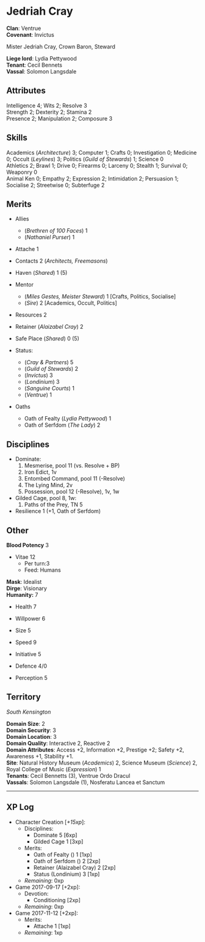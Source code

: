 # Jedriah Cray
**Clan**: Ventrue  
**Covenant**: Invictus  

Mister Jedriah Cray, Crown Baron, Steward  

**Liege lord**: Lydia Pettywood  
**Tenant**: Cecil Bennets  
**Vassal**: Solomon Langsdale  

## Attributes
Intelligence 4; Wits 2; Resolve 3  
Strength 2; Dexterity 2; Stamina 2  
Presence 2; Manipulation 2; Composure 3  

## Skills
Academics (_Architecture_) 3; Computer 1; Crafts 0; Investigation 0; Medicine 0; Occult (_Leylines_) 3; Politics (_Guild of Stewards_) 1; Science 0  
Athletics 2; Brawl 1; Drive 0; Firearms 0; Larceny 0; Stealth 1; Survival 0; Weaponry 0  
Animal Ken 0; Empathy 2; Expression 2; Intimidation 2; Persuasion 1; Socialise 2; Streetwise 0; Subterfuge 2  

## Merits
+ Allies
	+ (_Brethren of 100 Faces_) 1
	+ (_Nathaniel Purser_) 1
+ Attache 1
+ Contacts 2 (_Architects, Freemasons_)
+ Haven (_Shared_) 1 (5)
+ Mentor
	+ (_Miles Gestes, Meister Steward_) 1 [Crafts, Politics, Socialise]
	+ (_Sire_) 2 [Academics, Occult, Politics]
+ Resources 2
+ Retainer (_Alaizabel Cray_) 2
+ Safe Place (_Shared_) 0 (5)
+ Status:
	+ (_Cray & Partners_) 5
	+ (_Guild of Stewards_) 2
	+ (_Invictus_) 3
	+ (_Londinium_) 3
	+ (_Sanguine Courts_) 1
	+ (_Ventrue_) 1

+ Oaths
	+ Oath of Fealty (_Lydia Pettywood_) 1
	+ Oath of Serfdom (_The Lady_) 2

## Disciplines
+ Dominate:
	1. Mesmerise, pool 11 (vs. Resolve + BP)
	2. Iron Edict, 1v
	3. Entombed Command, pool 11 (-Resolve)
	4. The Lying Mind, 2v
	5. Possession, pool 12 (-Resolve), 1v, 1w
+ Gilded Cage, pool 8, 1w:
	1. Paths of the Prey, TN 5
+ Resilience 1 (+1, Oath of Serfdom)

## Other
**Blood Potency** 3  
+ Vitae 12
	+ Per turn:3
	+ Feed: Humans

**Mask**: Idealist  
**Dirge**: Visionary  
**Humanity:** 7  

+ Health 7
+ Willpower 6

+ Size 5
+ Speed 9

+ Initiative 5
+ Defence 4/0

+ Perception 5

## Territory
_South Kensington_

**Domain Size**: 2  
**Domain Security**: 3  
**Domain Location**: 3  
**Domain Quality**: Interactive 2, Reactive 2  
**Domain Attributes**: Access +2, Information +2, Prestige +2; Safety +2, Awareness +1, Stability +1.  
**Site**: Natural History Museum (_Academics_) 2, Science Museum (_Science_) 2, Royal College of Music (_Expression_) 1  
**Tenants**: Cecil Bennetts (3), Ventrue Ordo Dracul  
**Vassals**: Solomon Langsdale (1), Nosferatu Lancea et Sanctum  

***
## XP Log
+ Character Creation [_+15xp_]:
	+ Disciplines:
		+ Dominate 5 [6xp]
		+ Gilded Cage 1 [3xp]
	+ Merits:
		+ Oath of Fealty () 1 [1xp]
		+ Oath of Serfdom () 2 [2xp]
		+ Retainer (Alaizabel Cray) 2 [2xp]
		+ Status (Londinium) 3 [1xp]
	+ _Remaining_: 0xp
+ Game 2017-09-17 [+2xp]:
	+ Devotion:
		+ Conditioning [2xp]
	+ _Remaining_: 0xp
+ Game 2017-11-12 [+2xp]:
	+ Merits:
		+ Attache 1 [1xp]
	+ _Remaining_: 1xp